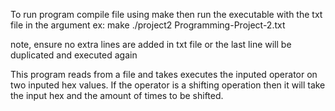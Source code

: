 To run program compile file using make then run the executable with the txt file in the argument
ex: 
make
./project2 Programming-Project-2.txt

note, ensure no extra lines are added in txt file or the last line will be duplicated and executed again

This program reads from a file and takes executes the inputed operator on two inputed hex values. 
If the operator is a shifting operation then it will take the input hex and the amount of times to be shifted. 